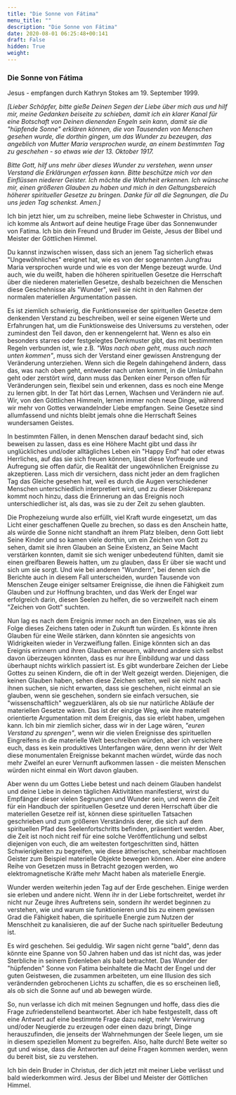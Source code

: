 ```yaml
---
title: "Die Sonne von Fátima"
menu_title: ""
description: "Die Sonne von Fátima"
date: 2020-08-01 06:25:48+00:141
draft: False
hidden: True
weight:
---
```

### Die Sonne von Fátima

Jesus - empfangen durch Kathryn Stokes am 19. September 1999.

*[Lieber Schöpfer, bitte gieße Deinen Segen der Liebe über mich aus und hilf mir, meine Gedanken beiseite zu schieben, damit ich ein klarer Kanal für eine Botschaft von Deinen dienenden Engeln sein kann, damit sie die "hüpfende Sonne" erklären können, die von Tausenden von Menschen gesehen wurde, die dorthin gingen, um das Wunder zu bezeugen, das angeblich von Mutter Maria versprochen wurde, an einem bestimmten Tag zu geschehen - so etwas wie der 13. Oktober 1917.*

*Bitte Gott, hilf uns mehr über dieses Wunder zu verstehen, wenn unser Verstand die Erklärungen erfassen kann. Bitte beschütze mich vor den Einflüssen niederer Geister. Ich möchte die Wahrheit erkennen. Ich wünsche mir, einen größeren Glauben zu haben und mich in den Geltungsbereich höherer spiritueller Gesetze zu bringen. Danke für all die Segnungen, die Du uns jeden Tag schenkst. Amen.]*

Ich bin jetzt hier, um zu schreiben, meine liebe Schwester in Christus, und ich komme als Antwort auf deine heutige Frage über das Sonnenwunder von Fatima. Ich bin dein Freund und Bruder im Geiste, Jesus der Bibel und Meister der Göttlichen Himmel.

Du kannst inzwischen wissen, dass sich an jenem Tag sicherlich etwas "Ungewöhnliches" ereignet hat, wie es von der sogenannten Jungfrau Maria versprochen wurde und wie es von der Menge bezeugt wurde. Und auch, wie du weißt, haben die höheren spirituellen Gesetze die Herrschaft über die niederen materiellen Gesetze, deshalb bezeichnen die Menschen diese Geschehnisse als "Wunder", weil sie nicht in den Rahmen der normalen materiellen Argumentation passen.

Es ist ziemlich schwierig, die Funktionsweise der spirituellen Gesetze dem denkenden Verstand zu beschreiben, weil er seine eigenen Werte und Erfahrungen hat, um die Funktionsweise des Universums zu verstehen, oder zumindest den Teil davon, den er kennengelernt hat. Wenn es also ein besonders starres oder festgelegtes Denkmuster gibt, das mit bestimmten Regeln verbunden ist, wie z.B. *"Was nach oben geht, muss auch nach unten kommen"*, muss sich der Verstand einer gewissen Anstrengung der Veränderung unterziehen. Wenn sich die Regeln dahingehend ändern, dass das, was nach oben geht, entweder nach unten kommt, in die Umlaufbahn geht oder zerstört wird, dann muss das Denken einer Person offen für Veränderungen sein, flexibel sein und erkennen, dass es noch eine Menge zu lernen gibt. In der Tat hört das Lernen, Wachsen und Verändern nie auf. Wir, von den Göttlichen Himmeln, lernen immer noch neue Dinge, während wir mehr von Gottes verwandelnder Liebe empfangen. Seine Gesetze sind allumfassend und nichts bleibt jemals ohne die Herrschaft Seines wundersamen Geistes.

In bestimmten Fällen, in denen Menschen darauf bedacht sind, sich beweisen zu lassen, dass es eine Höhere Macht gibt und dass ihr unglückliches und/oder alltägliches Leben ein "Happy End" hat oder etwas Herrliches, auf das sie sich freuen können, lässt diese Vorfreude und Aufregung sie offen dafür, die Realität der ungewöhnlichen Ereignisse zu akzeptieren. Lass mich dir versichern, dass nicht jeder an dem fraglichen Tag das Gleiche gesehen hat, weil es durch die Augen verschiedener Menschen unterschiedlich interpretiert wird, und zu dieser Diskrepanz kommt noch hinzu, dass die Erinnerung an das Ereignis noch unterschiedlicher ist, als das, was sie zu der Zeit zu sehen glaubten.

Die Prophezeiung wurde also erfüllt, viel Kraft wurde eingesetzt, um das Licht einer geschaffenen Quelle zu brechen, so dass es den Anschein hatte, als würde die Sonne nicht standhaft an ihrem Platz bleiben, denn Gott liebt Seine Kinder und so kamen viele dorthin, um ein Zeichen von Gott zu sehen, damit sie ihren Glauben an Seine Existenz, an Seine Macht verstärken konnten, damit sie sich weniger unbedeutend fühlten, damit sie einen greifbaren Beweis hatten, um zu glauben, dass Er über sie wacht und sich um sie sorgt. Und wie bei anderen "Wundern", bei denen sich die Berichte auch in diesem Fall unterscheiden, wurden Tausende von Menschen Zeuge einiger seltsamer Ereignisse, die ihnen die Fähigkeit zum Glauben und zur Hoffnung brachten, und das Werk der Engel war erfolgreich darin, diesen Seelen zu helfen, die so verzweifelt nach einem "Zeichen von Gott" suchten.

Nun lag es nach dem Ereignis immer noch an den Einzelnen, was sie als Folge dieses Zeichens taten oder in Zukunft tun würden. Es könnte ihren Glauben für eine Weile stärken, dann könnten sie angesichts von Widrigkeiten wieder in Verzweiflung fallen. Einige könnten sich an das Ereignis erinnern und ihren Glauben erneuern, während andere sich selbst davon überzeugen könnten, dass es nur ihre Einbildung war und dass überhaupt nichts wirklich passiert ist. Es gibt wunderbare Zeichen der Liebe Gottes zu seinen Kindern, die oft in der Welt gezeigt werden. Diejenigen, die keinen Glauben haben, sehen diese Zeichen selten, weil sie nicht nach ihnen suchen, sie nicht erwarten, dass sie geschehen, nicht einmal an sie glauben, wenn sie geschehen, sondern sie einfach versuchen, sie "wissenschaftlich" wegzuerklären, als ob sie nur natürliche Abläufe der materiellen Gesetze wären. Das ist der einzige Weg, wie ihre materiell orientierte Argumentation mit dem Ereignis, das sie erlebt haben, umgehen kann. Ich bin mir ziemlich sicher, dass wir in der Lage wären, *"euren Verstand zu sprengen"*, wenn wir die vielen Ereignisse des spirituellen Eingreifens in die materielle Welt beschreiben würden, aber ich versichere euch, dass es kein produktives Unterfangen wäre, denn wenn ihr der Welt diese monumentalen Ereignisse bekannt machen würdet, würde das noch mehr Zweifel an eurer Vernunft aufkommen lassen - die meisten Menschen würden nicht einmal ein Wort davon glauben.

Aber wenn du um Gottes Liebe betest und nach deinem Glauben handelst und deine Liebe in deinen täglichen Aktivitäten manifestierst, wirst du Empfänger dieser vielen Segnungen und Wunder sein, und wenn die Zeit für ein Handbuch der spirituellen Gesetze und deren Herrschaft über die materiellen Gesetze reif ist, können diese spirituellen Tatsachen geschrieben und zum größeren Verständnis derer, die sich auf dem spirituellen Pfad des Seelenfortschritts befinden, präsentiert werden. Aber, die Zeit ist noch nicht reif für eine solche Veröffentlichung und selbst diejenigen von euch, die am weitesten fortgeschritten sind, hätten Schwierigkeiten zu begreifen, wie diese ätherischen, scheinbar machtlosen Geister zum Beispiel materielle Objekte bewegen können. Aber eine andere Reihe von Gesetzen muss in Betracht gezogen werden, wo elektromagnetische Kräfte mehr Macht haben als materielle Energie.

Wunder werden weiterhin jeden Tag auf der Erde geschehen. Einige werden sie erleben und andere nicht. Wenn ihr in der Liebe fortschreitet, werdet ihr nicht nur Zeuge ihres Auftretens sein, sondern ihr werdet beginnen zu verstehen, wie und warum sie funktionieren und bis zu einem gewissen Grad die Fähigkeit haben, die spirituelle Energie zum Nutzen der Menschheit zu kanalisieren, die auf der Suche nach spiritueller Bedeutung ist.

Es wird geschehen. Sei geduldig. Wir sagen nicht gerne "bald", denn das könnte eine Spanne von 50 Jahren haben und das ist nicht das, was jeder Sterbliche in seinem Erdenleben als bald betrachtet. Das Wunder der "hüpfenden" Sonne von Fatima beinhaltete die Macht der Engel und der guten Geistwesen, die zusammen arbeiteten, um eine Illusion des sich verändernden gebrochenen Lichts zu schaffen, die es so erscheinen ließ, als ob sich die Sonne auf und ab bewegen würde.

So, nun verlasse ich dich mit meinen Segnungen und hoffe, dass dies die Frage zufriedenstellend beantwortet. Aber ich habe festgestellt, dass oft eine Antwort auf eine bestimmte Frage dazu neigt, mehr Verwirrung und/oder Neugierde zu erzeugen oder einen dazu bringt, Dinge herauszufinden, die jenseits der Wahrnehmungen der Seele liegen, um sie in diesem speziellen Moment zu begreifen. Also, halte durch! Bete weiter so gut und wisse, dass die Antworten auf deine Fragen kommen werden, wenn du bereit bist, sie zu verstehen.

Ich bin dein Bruder in Christus, der dich jetzt mit meiner Liebe verlässt und bald wiederkommen wird. Jesus der Bibel und Meister der Göttlichen Himmel.
